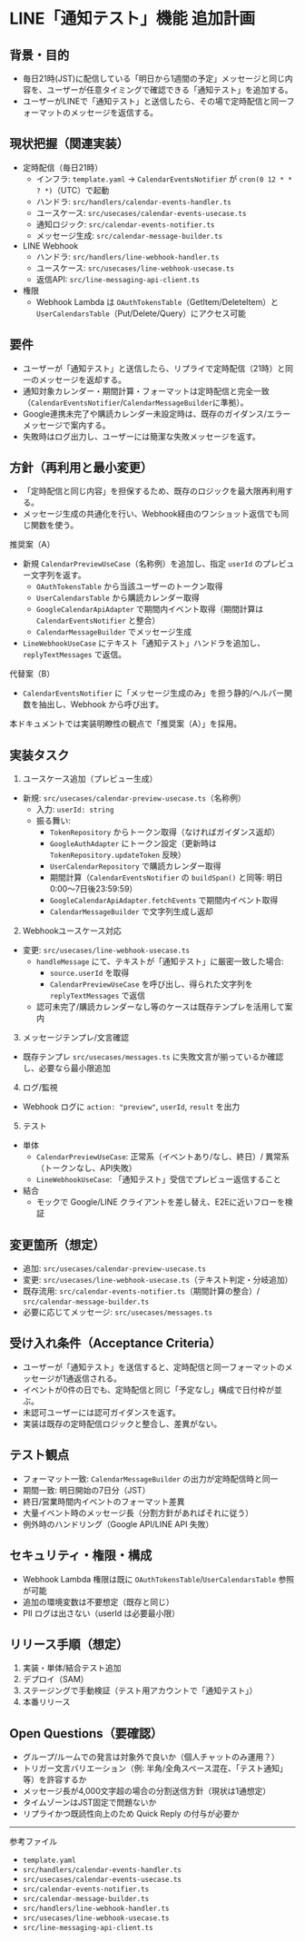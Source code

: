 # LINE「通知テスト」機能 追加計画

## 背景・目的
- 毎日21時(JST)に配信している「明日から1週間の予定」メッセージと同じ内容を、ユーザーが任意タイミングで確認できる「通知テスト」を追加する。
- ユーザーがLINEで「通知テスト」と送信したら、その場で定時配信と同一フォーマットのメッセージを返信する。

## 現状把握（関連実装）
- 定時配信（毎日21時）
  - インフラ: `template.yaml` → `CalendarEventsNotifier` が `cron(0 12 * * ? *)`（UTC）で起動
  - ハンドラ: `src/handlers/calendar-events-handler.ts`
  - ユースケース: `src/usecases/calendar-events-usecase.ts`
  - 通知ロジック: `src/calendar-events-notifier.ts`
  - メッセージ生成: `src/calendar-message-builder.ts`
- LINE Webhook
  - ハンドラ: `src/handlers/line-webhook-handler.ts`
  - ユースケース: `src/usecases/line-webhook-usecase.ts`
  - 返信API: `src/line-messaging-api-client.ts`
- 権限
  - Webhook Lambda は `OAuthTokensTable`（GetItem/DeleteItem）と `UserCalendarsTable`（Put/Delete/Query）にアクセス可能

## 要件
- ユーザーが「通知テスト」と送信したら、リプライで定時配信（21時）と同一のメッセージを返却する。
- 通知対象カレンダー・期間計算・フォーマットは定時配信と完全一致（`CalendarEventsNotifier`/`CalendarMessageBuilder`に準拠）。
- Google連携未完了や購読カレンダー未設定時は、既存のガイダンス/エラーメッセージで案内する。
- 失敗時はログ出力し、ユーザーには簡潔な失敗メッセージを返す。

## 方針（再利用と最小変更）
- 「定時配信と同じ内容」を担保するため、既存のロジックを最大限再利用する。
- メッセージ生成の共通化を行い、Webhook経由のワンショット返信でも同じ関数を使う。

推奨案（A）
- 新規 `CalendarPreviewUseCase`（名称例）を追加し、指定 `userId` のプレビュー文字列を返す。
  - `OAuthTokensTable` から当該ユーザーのトークン取得
  - `UserCalendarsTable` から購読カレンダー取得
  - `GoogleCalendarApiAdapter` で期間内イベント取得（期間計算は `CalendarEventsNotifier` と整合）
  - `CalendarMessageBuilder` でメッセージ生成
- `LineWebhookUseCase` にテキスト「通知テスト」ハンドラを追加し、`replyTextMessages` で返信。

代替案（B）
- `CalendarEventsNotifier` に「メッセージ生成のみ」を担う静的/ヘルパー関数を抽出し、Webhook から呼び出す。

本ドキュメントでは実装明瞭性の観点で「推奨案（A）」を採用。

## 実装タスク
1) ユースケース追加（プレビュー生成）
- 新規: `src/usecases/calendar-preview-usecase.ts`（名称例）
  - 入力: `userId: string`
  - 振る舞い:
    - `TokenRepository` からトークン取得（なければガイダンス返却）
    - `GoogleAuthAdapter` にトークン設定（更新時は `TokenRepository.updateToken` 反映）
    - `UserCalendarRepository` で購読カレンダー取得
    - 期間計算（`CalendarEventsNotifier` の `buildSpan()` と同等: 明日0:00〜7日後23:59:59）
    - `GoogleCalendarApiAdapter.fetchEvents` で期間内イベント取得
    - `CalendarMessageBuilder` で文字列生成し返却

2) Webhookユースケース対応
- 変更: `src/usecases/line-webhook-usecase.ts`
  - `handleMessage` にて、テキストが「通知テスト」に厳密一致した場合:
    - `source.userId` を取得
    - `CalendarPreviewUseCase` を呼び出し、得られた文字列を `replyTextMessages` で返信
  - 認可未完了/購読カレンダーなし等のケースは既存テンプレを活用して案内

3) メッセージテンプレ/文言確認
- 既存テンプレ `src/usecases/messages.ts` に失敗文言が揃っているか確認し、必要なら最小限追加

4) ログ/監視
- Webhook ログに `action: "preview"`, `userId`, `result` を出力

5) テスト
- 単体
  - `CalendarPreviewUseCase`: 正常系（イベントあり/なし、終日）/ 異常系（トークンなし、API失敗）
  - `LineWebhookUseCase`: 「通知テスト」受信でプレビュー返信すること
- 結合
  - モックで Google/LINE クライアントを差し替え、E2Eに近いフローを検証

## 変更箇所（想定）
- 追加: `src/usecases/calendar-preview-usecase.ts`
- 変更: `src/usecases/line-webhook-usecase.ts`（テキスト判定・分岐追加）
- 既存流用: `src/calendar-events-notifier.ts`（期間計算の整合）/ `src/calendar-message-builder.ts`
- 必要に応じてメッセージ: `src/usecases/messages.ts`

## 受け入れ条件（Acceptance Criteria）
- ユーザーが「通知テスト」を送信すると、定時配信と同一フォーマットのメッセージが1通返信される。
- イベントが0件の日でも、定時配信と同じ「予定なし」構成で日付枠が並ぶ。
- 未認可ユーザーには認可ガイダンスを返す。
- 実装は既存の定時配信ロジックと整合し、差異がない。

## テスト観点
- フォーマット一致: `CalendarMessageBuilder` の出力が定時配信時と同一
- 期間一致: 明日開始の7日分（JST）
- 終日/営業時間内イベントのフォーマット差異
- 大量イベント時のメッセージ長（分割方針があればそれに従う）
- 例外時のハンドリング（Google API/LINE API 失敗）

## セキュリティ・権限・構成
- Webhook Lambda 権限は既に `OAuthTokensTable`/`UserCalendarsTable` 参照が可能
- 追加の環境変数は不要想定（既存と同じ）
- PII ログは出さない（userId は必要最小限）

## リリース手順（想定）
1. 実装・単体/結合テスト追加
2. デプロイ（SAM）
3. ステージングで手動検証（テスト用アカウントで「通知テスト」）
4. 本番リリース

## Open Questions（要確認）
- グループ/ルームでの発言は対象外で良いか（個人チャットのみ運用？）
- トリガー文言バリエーション（例: 半角/全角スペース混在、「テスト通知」等）を許容するか
- メッセージ長が4,000文字超の場合の分割送信方針（現状は1通想定）
- タイムゾーンはJST固定で問題ないか
- リプライかつ既読性向上のため Quick Reply の付与が必要か

---

参考ファイル
- `template.yaml`
- `src/handlers/calendar-events-handler.ts`
- `src/usecases/calendar-events-usecase.ts`
- `src/calendar-events-notifier.ts`
- `src/calendar-message-builder.ts`
- `src/handlers/line-webhook-handler.ts`
- `src/usecases/line-webhook-usecase.ts`
- `src/line-messaging-api-client.ts`